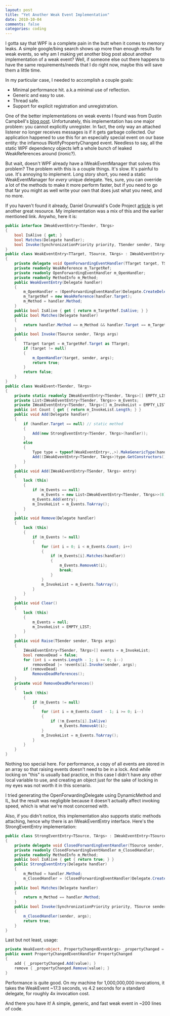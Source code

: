 ```yaml
---
layout: post
title: "Yet Another Weak Event Implementation"
date: 2010-10-04
comments: false
categories: coding
---
```


I gotta say that WPF is a complete pain in the butt when it comes to memory leaks.  A simple google/bing search shows up more than enough results for weak events, so why am I making yet another blog post about another implementation of a weak event?  Well, if someone else out there happens to have the same requirements/needs that I do right now, maybe this will save them a little time.

In my particular case, I needed to accomplish a couple goals:
- Minimal performance hit.  a.k.a minimal use of reflection.
- Generic and easy to use.
- Thread safe.
- Support for explicit registration and unregistration.

One of the better implementations on weak events I found was from Dustin Campbell's [blog post](http://diditwith.net/PermaLink,guid,aacdb8ae-7baa-4423-a953-c18c1c7940ab.aspx).  Unfortunately, this implementation has one major problem: you cannot explicitly unregister.  In fact, the only way an attached listener no longer receives messages is if it gets garbage collected.  Our application happened to use this for an especially special event on our base entity: the infamous INotifyPropertyChanged event.  Needless to say, all the static WPF dependency objects left a whole bunch of leaked WeakReferences around (ironic?).

But wait, doesn't WPF already have a IWeakEventManager that solves this problem?  The problem with this is a couple things.  It's slow.  It's painful to use.  It's annoying to implement.  Long story short, you need a static WeakEventManager for *every* unique delegate.  Yes, sure, you can override a lot of the methods to make it more perform faster, but if you need to go that far you might as well write your own that does just what you need, and no more.

If you haven't found it already, Daniel Grunwald's Code Project [article](http://www.codeproject.com/KB/cs/WeakEvents.aspx) is yet another great resource.  My implementation was a mix of this and the earlier mentioned link.  Anywho, here it is:
``` csharp
public interface IWeakEventEntry<TSender, TArgs>
{
    bool IsAlive { get; }
    bool Matches(Delegate handler);
    bool Invoke(SynchronizationPriority priority, TSender sender, TArgs args);
}
public class WeakEventEntry<TTarget, TSource, TArgs> : IWeakEventEntry<TSource, TArgs> where TTarget : class
{
    private delegate void OpenForwardingEventHandler(TTarget target, TSource sender, TArgs args);
    private readonly WeakReference m_TargetRef;
    private readonly OpenForwardingEventHandler m_OpenHandler;
    private readonly MethodInfo m_Method;
    public WeakEventEntry(Delegate handler)
    {
        m_OpenHandler = (OpenForwardingEventHandler)Delegate.CreateDelegate(typeof(OpenForwardingEventHandler), null, handler.Method);
        m_TargetRef = new WeakReference(handler.Target);
        m_Method = handler.Method;
    }
    public bool IsAlive { get { return m_TargetRef.IsAlive; } }
    public bool Matches(Delegate handler)
    {
        return handler.Method == m_Method && handler.Target == m_TargetRef.Target;
    }
    public bool Invoke(TSource sender, TArgs args)
    {
        TTarget target = m_TargetRef.Target as TTarget;
        if (target != null)
        {
            m_OpenHandler(target, sender, args);
            return true;
        }
        return false;
    }
}
public class WeakEvent<TSender, TArgs>
{
    private static readonly IWeakEventEntry<TSender, TArgs>[] EMPTY_LIST = new IWeakEventEntry<TSender, TArgs>[0];
    private List<IWeakEventEntry<TSender, TArgs>> m_Events;
    private IWeakEventEntry<TSender, TArgs>[] m_InvokeList = EMPTY_LIST;
    public int Count { get { return m_InvokeList.Length; } }
    public void Add(Delegate handler)
    {
        if (handler.Target == null) // static method
        {
            Add(new StrongEventEntry<TSender, TArgs>(handler));
        }
        else
        {
            Type type = typeof(WeakEventEntry<,,>).MakeGenericType(handler.Target.GetType(), typeof(TSender), typeof(TArgs));
            Add((IWeakEventEntry<TSender, TArgs>)type.GetConstructors()[0].Invoke(new object[] { handler }));
        }
    }
    public void Add(IWeakEventEntry<TSender, TArgs> entry)
    {
        lock (this)
        {
            if (m_Events == null)
                m_Events = new List<IWeakEventEntry<TSender, TArgs>>(8);
            m_Events.Add(entry);
            m_InvokeList = m_Events.ToArray();
        }
    }
    public void Remove(Delegate handler)
    {
        lock (this)
        {
            if (m_Events != null)
            {
                for (int i = 0; i < m_Events.Count; i++)
                {
                    if (m_Events[i].Matches(handler))
                    {
                        m_Events.RemoveAt(i);
                        break;
                    }
                }
                m_InvokeList = m_Events.ToArray();
            }
        }
    }
    public void Clear()
    {
        lock (this)
        {
            m_Events = null;
            m_InvokeList = EMPTY_LIST;
        }
    }
    public void Raise(TSender sender, TArgs args)
    {
        IWeakEventEntry<TSender, TArgs>[] events = m_InvokeList;
        bool removeDead = false;
        for (int i = events.Length - 1; i >= 0; i--)
            removeDead |= !events[i].Invoke(sender, args);
        if (removeDead)
            RemoveDeadReferences();
    }
    private void RemoveDeadReferences()
    {
        lock (this)
        {
            if (m_Events != null)
            {
                for (int i = m_Events.Count - 1; i >= 0; i--)
                {
                    if (!m_Events[i].IsAlive)
                        m_Events.RemoveAt(i);
                }
                m_InvokeList = m_Events.ToArray();
            }
        }
    }
}
```
Nothing too special here.  For performance, a copy of all events are stored in an array so that raising events doesn't need to be in a lock.  And while locking on "this" is usually bad practice, in this case I didn't have any other local variable to use, and creating an object just for the sake of locking in my eyes was not worth it in this scenario.

I tried generating the OpenForwardingDelegate using DynamicMethod and IL, but the result was negligible because it doesn't actually affect invoking speed, which is what we're most concerned with.

Also, if you didn't notice, this implementation also supports static methods attaching, hence why there is an IWeakEventEntry interface.  Here's the StrongEventEntry implementation:
``` csharp
public class StrongEventEntry<TSource, TArgs> : IWeakEventEntry<TSource, TArgs>
{
    private delegate void ClosedForwardingEventHandler(TSource sender, TArgs args);
    private readonly ClosedForwardingEventHandler m_ClosedHandler;
    private readonly MethodInfo m_Method;
    public bool IsAlive { get { return true; } }
    public StrongEventEntry(Delegate handler)
    {
        m_Method = handler.Method;
        m_ClosedHandler = (ClosedForwardingEventHandler)Delegate.CreateDelegate(typeof(ClosedForwardingEventHandler), null, handler.Method);
    }
    public bool Matches(Delegate handler)
    {
        return m_Method == handler.Method;
    }
    public bool Invoke(SynchronizationPriority priority, TSource sender, TArgs args)
    {
        m_ClosedHandler(sender, args);
        return true;
    }
}
```
Last but not least, usage:
``` csharp
private WeakEvent<object, PropertyChangedEventArgs> _propertyChanged = new WeakEvent<object, PropertyChangedEventArgs>();
public event PropertyChangedEventHandler PropertyChanged
{
    add { _propertyChanged.Add(value); }
    remove { _propertyChanged.Remove(value); }
}
```
Performance is quite good.  On my machine for 1,000,000,000 invocations, it takes the WeakEvent ~17.3 seconds, vs 4.2 seconds for a standard delegate, for roughly 4x invocation cost.

And there you have it!  A simple, generic, and fast weak event in ~200 lines of code.
